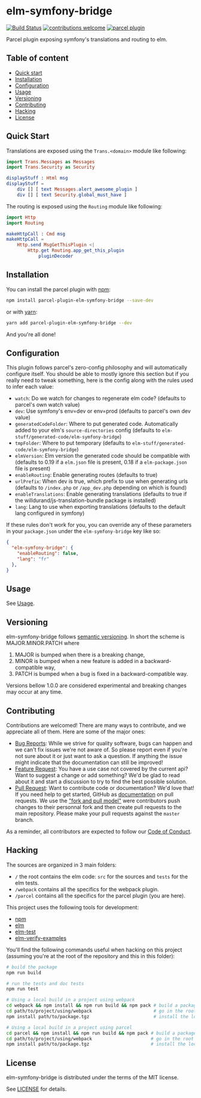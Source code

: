 # elm-symfony-bridge

[![Build Status](https://travis-ci.org/mdevlamynck/elm-symfony-bridge.svg?branch=master)](https://travis-ci.org/mdevlamynck/elm-symfony-bridge)
[![contributions welcome](https://img.shields.io/badge/contributions-welcome-brightgreen.svg?style=flat)](https://github.com/mdevlamynck/elm-symfony-bridge/issues)
[![parcel plugin](https://img.shields.io/npm/v/parcel-plugin-elm-symfony-bridge?label=parcel%20plugin&logo=parcel%20plugin)](https://www.npmjs.com/package/parcel-plugin-elm-symfony-bridge)

Parcel plugin exposing symfony's translations and routing to elm.

## Table of content

* [Quick start](#quick-start)
* [Installation](#Installation)
* [Configuration](#Configuration)
* [Usage](../doc/Usage.md)
* [Versioning](#Versioning)
* [Contributing](#Contributing)
* [Hacking](#Hacking)
* [License](#License)

## Quick Start

Translations are exposed using the `Trans.<domain>` module like following:

```elm
import Trans.Messages as Messages
import Trans.Security as Security

displayStuff : Html msg
displayStuff = 
    div [] [ text Messages.alert_awesome_plugin ]
    div [] [ text Security.global_must_have ]
```

The routing is exposed using the `Routing` module like following:

```elm
import Http
import Routing

makeHttpCall : Cmd msg
makeHttpCall =
    Http.send MsgGetThisPlugin <|
        Http.get Routing.app_get_this_plugin
            pluginDecoder
```

## Installation

You can install the parcel plugin with [npm](https://www.npmjs.com/get-npm):

```bash
npm install parcel-plugin-elm-symfony-bridge --save-dev
```

or with [yarn](https://yarnpkg.com/getting-started/install):

```bash
yarn add parcel-plugin-elm-symfony-bridge --dev
```

And you're all done!

## Configuration

This plugin follows parcel's zero-config philosophy and will automatically configure itself. You should be able to mostly ignore this section but if you really need to tweak something, here is the config along with the rules used to infer each value:

* `watch`: Do we watch for changes to regenerate elm code? (defaults to parcel's own watch value)
* `dev`: Use symfony's env=dev or env=prod (defaults to parcel's own dev value)
* `generatedCodeFolder`: Where to put generated code. Automatically added to your elm's `source-directories` config (defaults to `elm-stuff/generated-code/elm-symfony-bridge`)
* `tmpFolder`: Where to put temporary (defaults to `elm-stuff/generated-code/elm-symfony-bridge`)
* `elmVersion`: Elm version the generated code should be compatible with (defaults to 0.19 if a `elm.json` file is present, 0.18 if a `elm-package.json` file is present)
* `enableRouting`: Enable generating routes (defaults to true)
* `urlPrefix`: When dev is true, which prefix to use when generating urls (defaults to `/index.php` or `/app_dev.php` depending on which is found)
* `enableTranslations`: Enable generating translations (defaults to true if the willdurand/js-translation-bundle package is installed)
* `lang`: Lang to use when exporting translations (defaults to the default lang configured in symfony)

If these rules don't work for you, you can override any of these parameters in your `package.json` under the `elm-symfony-bridge` key like so:

```json
{
  "elm-symfony-bridge": {
    "enableRouting": false,
    "lang": "fr"
  },
}
```

## Usage

See [Usage](../doc/Usage.md).

## Versioning

elm-symfony-bridge follows [semantic versioning](https://semver.org/). In short the scheme is MAJOR.MINOR.PATCH where
1. MAJOR is bumped when there is a breaking change,
2. MINOR is bumped when a new feature is added in a backward-compatible way,
3. PATCH is bumped when a bug is fixed in a backward-compatible way.

Versions bellow 1.0.0 are considered experimental and breaking changes may occur at any time.

## Contributing

Contributions are welcomed! There are many ways to contribute, and we appreciate all of them. Here are some of the major ones:

* [Bug Reports](https://github.com/mdevlamynck/elm-symfony-bridge/issues): While we strive for quality software, bugs can happen and we can't fix issues we're not aware of. So please report even if you're not sure about it or just want to ask a question. If anything the issue might indicate that the documentation can still be improved!
* [Feature Request](https://github.com/mdevlamynck/elm-symfony-bridge/issues): You have a use case not covered by the current api? Want to suggest a change or add something? We'd be glad to read about it and start a discussion to try to find the best possible solution.
* [Pull Request](https://github.com/mdevlamynck/elm-symfony-bridge/pulls): Want to contribute code or documentation? We'd love that! If you need help to get started, GitHub as [documentation](https://help.github.com/articles/about-pull-requests/) on pull requests. We use the ["fork and pull model"](https://help.github.com/articles/about-collaborative-development-models/) were contributors push changes to their personnal fork and then create pull requests to the main repository. Please make your pull requests against the `master` branch.

As a reminder, all contributors are expected to follow our [Code of Conduct](../CODE_OF_CONDUCT.md).

## Hacking

The sources are organized in 3 main folders:

* `/` the root contains the elm code: `src` for the sources and `tests` for the elm tests.
* `/webpack` contains all the specifics for the webpack plugin.
* `/parcel` contains all the specifics for the parcel plugin (you are here).

This project uses the following tools for development:

* [npm](https://www.npmjs.com/)
* [elm](https://elm-lang.org/)
* [elm-test](https://github.com/rtfeldman/node-test-runner)
* [elm-verify-examples](https://github.com/stoeffel/elm-verify-examples)

You'll find the following commands useful when hacking on this project (assuming you're at the root of the repository and this in this folder):

```bash
# build the package
npm run build

# run the tests and doc tests
npm run test

# Using a local build in a project using webpack
cd webpack && npm install && npm run build && npm pack # build a package.tgz
cd path/to/project/using/webpack                       # go in the root directory of your project
npm install path/to/package.tgz                        # install the locally built package

# Using a local build in a project using parcel
cd parcel && npm install && npm run build && npm pack # build a package.tgz
cd path/to/project/using/webpack                      # go in the root directory of your project
npm install path/to/package.tgz                       # install the locally built package
```

## License

elm-symfony-bridge is distributed under the terms of the MIT license.

See [LICENSE](../LICENSE.md) for details.
